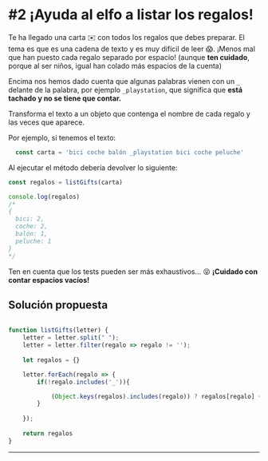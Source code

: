 # #2 ¡Ayuda al elfo a listar los regalos! 

Te ha llegado una carta ✉️ con todos los regalos que debes preparar. El tema es que es una cadena de texto y es muy difícil de leer 😱. ¡Menos mal que han puesto cada regalo separado por espacio! (aunque **ten cuidado**, porque al ser niños, igual han colado más espacios de la cuenta)

Encima nos hemos dado cuenta que algunas palabras vienen con un ```_``` delante de la palabra, por ejemplo ```_playstation```, que significa que **está tachado y no se tiene que contar.**

Transforma el texto a un objeto que contenga el nombre de cada regalo y las veces que aparece. 

Por ejemplo, si tenemos el texto:


```javascript
  const carta = 'bici coche balón _playstation bici coche peluche'

```

Al ejecutar el método debería devolver lo siguiente:

```javascript
const regalos = listGifts(carta)

console.log(regalos)
/*
{
  bici: 2,
  coche: 2,
  balón: 1,
  peluche: 1
}
*/
```

Ten en cuenta que los tests pueden ser más exhaustivos... 😝 **¡Cuidado con contar espacios vacíos!**

## Solución propuesta

```javascript

function listGifts(letter) {
    letter = letter.split(" ");
    letter = letter.filter(regalo => regalo != '');
    
    let regalos = {}

    letter.forEach(regalo => {
        if(!regalo.includes('_')){

            (Object.keys(regalos).includes(regalo)) ? regalos[regalo] += 1 : regalos[regalo] = 1 
        }
        
    });
    
    return regalos
}

```

---
